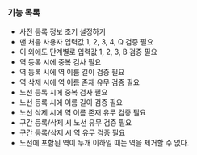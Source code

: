### 기능 목록
- 사전 등록 정보 초기 설정하기 
- 맨 처음 사용자 입력값 1, 2, 3, 4, Q 검증 필요
- 이 외에도 단계별로 입력값 1, 2, 3, B 검증 필요
- 역 등록 시에 중복 검사 필요
- 역 등록 시에 역 이름 길이 검증 필요
- 역 삭제 시에 역 이름 존재 유무 검증 필요
- 노선 등록 시에 중복 검사 필요
- 노선 등록 시에 이름 길이 검증 필요
- 노선 삭제 시에 역 이름 존재 유무 검증 필요
- 구간 등록/삭제 시 노선 유무 검증 필요
- 구간 등록/삭제 시 역 유무 검증 필요
- 노선에 포함된 역이 두개 이하일 때는 역을 제거할 수 없다.
